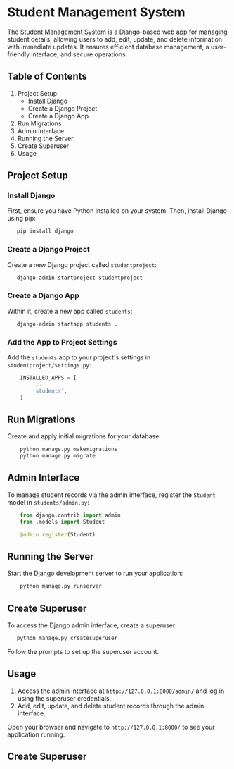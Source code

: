 # Student Management System

The Student Management System is a Django-based web app for managing student details, allowing users to add, edit, update, and delete information with immediate updates. It ensures efficient database management, a user-friendly interface, and secure operations.

## Table of Contents
1. Project Setup
    - Install Django
    - Create a Django Project
    - Create a Django App
2. Run Migrations
3. Admin Interface
4. Running the Server
5. Create Superuser
6. Usage

## Project Setup

### Install Django

First, ensure you have Python installed on your system. Then, install Django using pip:

 ```bash
    pip install django
 ```
### Create a Django Project

Create a new Django project called `studentproject`:

 ```bash
    django-admin startproject studentproject
 ```

### Create a Django App

Within it, create a new app called `students`:

```bash
   django-admin startapp students .
```

### Add the App to Project Settings

Add the `students` app to your project's settings in `studentproject/settings.py`:

```python
    INSTALLED_APPS = [
        ...
        'students',
    ]
```

## Run Migrations

Create and apply initial migrations for your database:

```bash
    python manage.py makemigrations
    python manage.py migrate
```

## Admin Interface

To manage student records via the admin interface, register the `Student` model in `students/admin.py`:

```python
    from django.contrib import admin
    from .models import Student

    @admin.register(Student)
```
## Running the Server

Start the Django development server to run your application:

```bash
    python manage.py runserver
```
## Create Superuser
To access the Django admin interface, create a superuser:

 ```bash
    python manage.py createsuperuser
 ```

Follow the prompts to set up the superuser account.

## Usage

1. Access the admin interface at `http://127.0.0.1:8000/admin/` and log in using the superuser credentials.
2. Add, edit, update, and delete student records through the admin interface.

Open your browser and navigate to `http://127.0.0.1:8000/` to see your application running.

## Create Superuser
